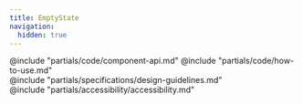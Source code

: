 ```yaml
---
title: EmptyState
navigation:
  hidden: true
---
```


<section data-tab="Code">
  @include "partials/code/component-api.md"
  @include "partials/code/how-to-use.md"
</section>

<section data-tab="Specifications">
  @include "partials/specifications/design-guidelines.md"
</section>

<section data-tab="Accessibility">
  @include "partials/accessibility/accessibility.md"
</section>

